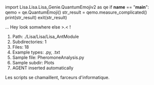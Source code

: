 
import Lisa.Lisa.Lisa_Genie.QuantumEmojiv2 as qe
if __name__ == "__main__":
  qemo = qe.QuantumEmoji()
  str_result = qemo.measure_complicated()
  print(str_result)
  exit(str_result)

... Hey look somwhere else >.< !

1. Path: ./Lisa/Lisa/Lisa_AntModule
2. Subdirectories: 1
3. Files: 18
4. Example types: .py, .txt
5. Sample file: PheromoneAnalysis.py
6. Sample subdir: Plots
7. AGENT inserted automatically

Les scripts se chamaillent, farceurs d'informatique.
